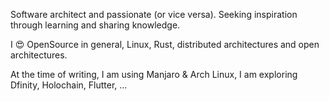 Software architect and passionate (or vice versa). Seeking inspiration through learning and sharing knowledge. 

I 😍 OpenSource in general, Linux, Rust, distributed architectures and open architectures.

At the time of writing, I am using Manjaro & Arch Linux, I am exploring Dfinity, Holochain, Flutter, ...
